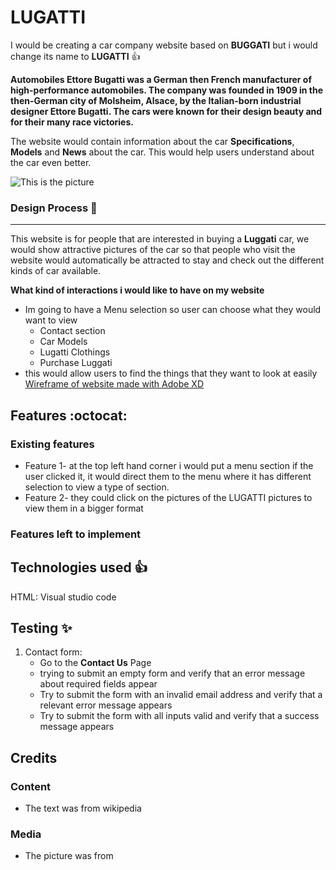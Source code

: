 # LUGATTI

I would be creating a car company website based on **BUGGATI** but i would change its name to **LUGATTI** :+1:

**Automobiles Ettore Bugatti was a German then French manufacturer of high-performance automobiles. The company was founded in 1909 in the then-German city of Molsheim, Alsace, by the Italian-born industrial designer Ettore Bugatti. The cars were known for their design beauty and for their many race victories.**

The website would contain information about the car **Specifications**, **Models** and **News** about the car. This would help users understand about the car even better.


![This is the picture](https://cimg2.ibsrv.net/ibimg/hgm/1920x1080-1/100/800/the-final-bugatti-divo_100800186.jpg)


### Design Process :rocket:
------------------
This website is for people that are interested in buying a **Luggati** car, we would show attractive pictures of the car so that people who visit the website would automatically be attracted to stay and check out the different kinds of car available.


**What kind of interactions i would like to have on my website**
* Im going to have a Menu selection so user can choose what they would want to view
    * Contact section
    * Car Models
    * Lugatti Clothings
    * Purchase Luggati
* this would allow users to find the things that they want to look at easily
[Wireframe of website made with Adobe XD](https://xd.adobe.com/view/231ce738-51a0-4206-b487-6f7e6edaa566-764f/)
## Features :octocat:
### Existing features
* Feature 1- at the top left hand corner i would put a menu section if the user clicked it, it would direct them to the menu where it has different selection to view a type of section.
* Feature 2- they could click on the pictures of the LUGATTI pictures to view them in a bigger format 
### Features left to implement

## Technologies used :+1:
HTML: 
Visual studio code

## Testing :sparkles:
1. Contact form:
    * Go to the **Contact Us** Page
    * trying to submit an empty form and verify that an error message about required fields appear
    * Try to submit the form with an invalid email address and verify that a relevant error message appears
    * Try to submit the form with all inputs valid and verify that a success message appears

## Credits
### Content
* The text was from wikipedia

### Media
* The picture was from 